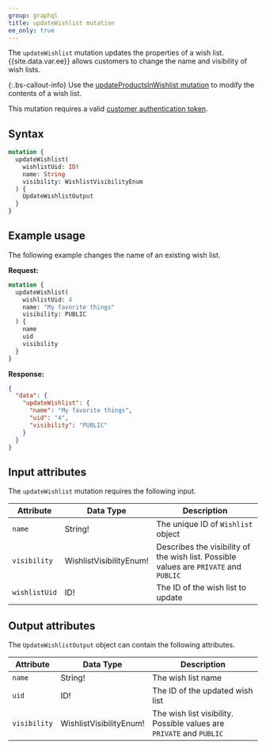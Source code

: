 ```yaml
---
group: graphql
title: updateWishlist mutation
ee_only: true
---
```


The `updateWishlist` mutation updates the properties of a wish list. {{site.data.var.ee}} allows customers to change the name and visibility of wish lists.

{:.bs-callout-info}
Use the [updateProductsInWishlist mutation]({{page.baseurl}}/graphql/mutations/update-products-in-wishlist.html) to modify the contents of a wish list.

This mutation requires a valid [customer authentication token]({{page.baseurl}}/graphql/mutations/generate-customer-token.html).

## Syntax

```graphql
mutation {
  updateWishlist(
    wishlistUid: ID!
    name: String
    visibility: WishlistVisibilityEnum
  ) {
    UpdateWishlistOutput
  }
}
```

## Example usage

The following example changes the name of an existing wish list.

**Request:**

``` graphql
mutation {
  updateWishlist(
    wishlistUid: 4
    name: "My favorite things"
    visibility: PUBLIC
  ) {
    name
    uid
    visibility
  }
}
```

**Response:**

```json
{
  "data": {
    "updateWishlist": {
      "name": "My favorite things",
      "uid": "4",
      "visibility": "PUBLIC"
    }
  }
}
```

## Input attributes

The `updateWishlist` mutation requires the following input.

Attribute |  Data Type | Description
--- | --- | ---
`name` | String! | The unique ID of `Wishlist` object
`visibility`| WishlistVisibilityEnum! | Describes the visibility of the wish list. Possible values are `PRIVATE` and `PUBLIC`
`wishlistUid` | ID! | The ID of the wish list to update

## Output attributes

The `UpdateWishlistOutput` object can contain the following attributes.

Attribute |  Data Type | Description
--- | --- | ---
`name` | String! | The wish list name
`uid` | ID! | The ID of the updated wish list
`visibility` | WishlistVisibilityEnum! | The wish list visibility. Possible values are `PRIVATE` and `PUBLIC`
